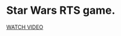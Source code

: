 # Star Wars RTS game.

<a href="https://user-images.githubusercontent.com/9005398/109864489-964e7080-7c6b-11eb-924b-09cc020f8ad0.mp4">WATCH VIDEO</a>
